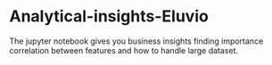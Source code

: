 # Analytical-insights-Eluvio

The jupyter notebook gives you business insights finding importance correlation between features and how to handle large dataset. 
